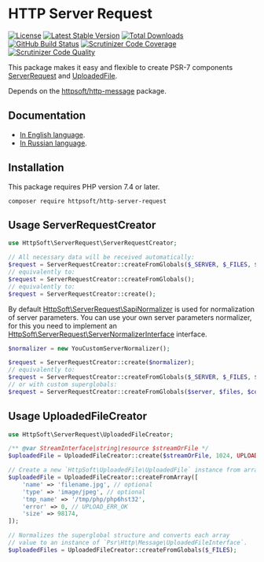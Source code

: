 # HTTP Server Request

[![License](https://poser.pugx.org/httpsoft/http-server-request/license)](https://packagist.org/packages/httpsoft/http-server-request)
[![Latest Stable Version](https://poser.pugx.org/httpsoft/http-server-request/v)](https://packagist.org/packages/httpsoft/http-server-request)
[![Total Downloads](https://poser.pugx.org/httpsoft/http-server-request/downloads)](https://packagist.org/packages/httpsoft/http-server-request)
[![GitHub Build Status](https://github.com/httpsoft/http-server-request/workflows/build/badge.svg)](https://github.com/httpsoft/http-server-request/actions)
[![Scrutinizer Code Coverage](https://scrutinizer-ci.com/g/httpsoft/http-server-request/badges/coverage.png?b=master)](https://scrutinizer-ci.com/g/httpsoft/http-server-request/?branch=master)
[![Scrutinizer Code Quality](https://scrutinizer-ci.com/g/httpsoft/http-server-request/badges/quality-score.png?b=master)](https://scrutinizer-ci.com/g/httpsoft/http-server-request/?branch=master)

This package makes it easy and flexible to create PSR-7 components [ServerRequest](https://github.com/php-fig/http-message/blob/master/src/ServerRequestInterface.php) and [UploadedFile](https://github.com/php-fig/http-message/blob/master/src/UploadedFileInterface.php).

Depends on the [httpsoft/http-message](https://github.com/httpsoft/http-message) package.

## Documentation

* [In English language](https://httpsoft.org/docs/server-request).
* [In Russian language](https://httpsoft.org/ru/docs/server-request).

## Installation

This package requires PHP version 7.4 or later.

```
composer require httpsoft/http-server-request
```

## Usage ServerRequestCreator

```php
use HttpSoft\ServerRequest\ServerRequestCreator;

// All necessary data will be received automatically:
$request = ServerRequestCreator::createFromGlobals($_SERVER, $_FILES, $_COOKIE, $_GET, $_POST);
// equivalently to:
$request = ServerRequestCreator::createFromGlobals();
// equivalently to:
$request = ServerRequestCreator::create();
```

By default [HttpSoft\ServerRequest\SapiNormalizer](https://github.com/httpsoft/http-server-request/blob/master/src/SapiNormalizer.php) is used for normalization of server parameters. You can use your own server parameters normalizer, for this you need to implement an [HttpSoft\ServerRequest\ServerNormalizerInterface](https://github.com/httpsoft/http-server-request/blob/master/src/ServerNormalizerInterface.php) interface.

```php
$normalizer = new YouCustomServerNormalizer();

$request = ServerRequestCreator::create($normalizer);
// equivalently to:
$request = ServerRequestCreator::createFromGlobals($_SERVER, $_FILES, $_COOKIE, $_GET, $_POST, $normalizer);
// or with custom superglobals:
$request = ServerRequestCreator::createFromGlobals($server, $files, $cookie, $get, $post, $normalizer);
```

## Usage UploadedFileCreator

```php
use HttpSoft\ServerRequest\UploadedFileCreator;

/** @var StreamInterface|string|resource $streamOrFile */
$uploadedFile = UploadedFileCreator::create($streamOrFile, 1024, UPLOAD_ERR_OK, 'file.txt', 'text/plain');

// Create a new `HttpSoft\UploadedFile\UploadedFile` instance from array (the item `$_FILES`)
$uploadedFile = UploadedFileCreator::createFromArray([
    'name' => 'filename.jpg', // optional
    'type' => 'image/jpeg', // optional
    'tmp_name' => '/tmp/php/php6hst32',
    'error' => 0, // UPLOAD_ERR_OK
    'size' => 98174,
]);

// Normalizes the superglobal structure and converts each array
// value to an instance of `Psr\Http\Message\UploadedFileInterface`.
$uploadedFiles = UploadedFileCreator::createFromGlobals($_FILES);
```
